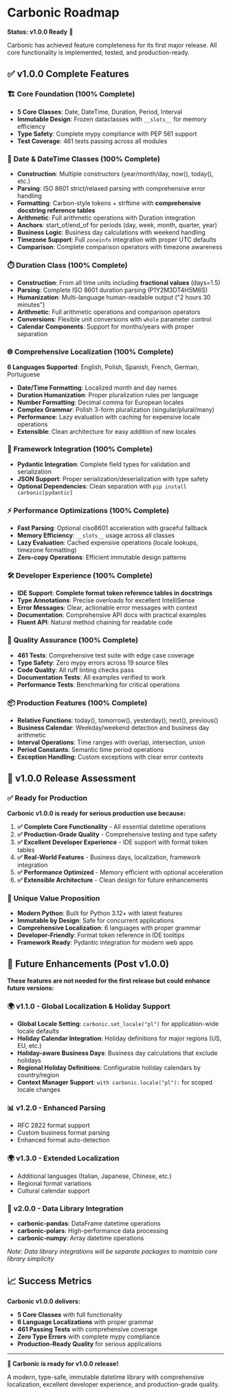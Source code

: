 # Carbonic Roadmap

**Status: v1.0.0 Ready** 🚀

Carbonic has achieved feature completeness for its first major release. All core functionality is implemented, tested, and production-ready.

## ✅ v1.0.0 Complete Features

### 🏗️ **Core Foundation (100% Complete)**

- **5 Core Classes**: Date, DateTime, Duration, Period, Interval
- **Immutable Design**: Frozen dataclasses with `__slots__` for memory efficiency
- **Type Safety**: Complete mypy compliance with PEP 561 support
- **Test Coverage**: 461 tests passing across all modules

### 📅 **Date & DateTime Classes (100% Complete)**

- **Construction**: Multiple constructors (year/month/day, now(), today(), etc.)
- **Parsing**: ISO 8601 strict/relaxed parsing with comprehensive error handling
- **Formatting**: Carbon-style tokens + strftime with **comprehensive docstring reference tables**
- **Arithmetic**: Full arithmetic operations with Duration integration
- **Anchors**: start_of/end_of for periods (day, week, month, quarter, year)
- **Business Logic**: Business day calculations with weekend handling
- **Timezone Support**: Full `zoneinfo` integration with proper UTC defaults
- **Comparison**: Complete comparison operators with timezone awareness

### ⏱️ **Duration Class (100% Complete)**

- **Construction**: From all time units including **fractional values** (days=1.5)
- **Parsing**: Complete ISO 8601 duration parsing (P1Y2M3DT4H5M6S)
- **Humanization**: Multi-language human-readable output ("2 hours 30 minutes")
- **Arithmetic**: Full arithmetic operations and comparison operators
- **Conversions**: Flexible unit conversions with `whole` parameter control
- **Calendar Components**: Support for months/years with proper separation

### 🌐 **Comprehensive Localization (100% Complete)**

**6 Languages Supported**: English, Polish, Spanish, French, German, Portuguese

- **Date/Time Formatting**: Localized month and day names
- **Duration Humanization**: Proper pluralization rules per language
- **Number Formatting**: Decimal comma for European locales
- **Complex Grammar**: Polish 3-form pluralization (singular/plural/many)
- **Performance**: Lazy evaluation with caching for expensive locale operations
- **Extensible**: Clean architecture for easy addition of new locales

### 🔗 **Framework Integration (100% Complete)**

- **Pydantic Integration**: Complete field types for validation and serialization
- **JSON Support**: Proper serialization/deserialization with type safety
- **Optional Dependencies**: Clean separation with `pip install carbonic[pydantic]`

### ⚡ **Performance Optimizations (100% Complete)**

- **Fast Parsing**: Optional ciso8601 acceleration with graceful fallback
- **Memory Efficiency**: `__slots__` usage across all classes
- **Lazy Evaluation**: Cached expensive operations (locale lookups, timezone formatting)
- **Zero-copy Operations**: Efficient immutable design patterns

### 🛠️ **Developer Experience (100% Complete)**

- **IDE Support**: **Complete format token reference tables in docstrings**
- **Type Annotations**: Precise overloads for excellent IntelliSense
- **Error Messages**: Clear, actionable error messages with context
- **Documentation**: Comprehensive API docs with practical examples
- **Fluent API**: Natural method chaining for readable code

### 🧪 **Quality Assurance (100% Complete)**

- **461 Tests**: Comprehensive test suite with edge case coverage
- **Type Safety**: Zero mypy errors across 19 source files
- **Code Quality**: All ruff linting checks pass
- **Documentation Tests**: All examples verified to work
- **Performance Tests**: Benchmarking for critical operations

### 📦 **Production Features (100% Complete)**

- **Relative Functions**: today(), tomorrow(), yesterday(), next(), previous()
- **Business Calendar**: Weekday/weekend detection and business day arithmetic
- **Interval Operations**: Time ranges with overlap, intersection, union
- **Period Constants**: Semantic time period operations
- **Exception Handling**: Custom exceptions with clear error contexts

## 🎯 **v1.0.0 Release Assessment**

### ✅ **Ready for Production**

**Carbonic v1.0.0 is ready for serious production use because:**

1. **✅ Complete Core Functionality** - All essential datetime operations
2. **✅ Production-Grade Quality** - Comprehensive testing and type safety
3. **✅ Excellent Developer Experience** - IDE support with format token tables
4. **✅ Real-World Features** - Business days, localization, framework integration
5. **✅ Performance Optimized** - Memory efficient with optional acceleration
6. **✅ Extensible Architecture** - Clean design for future enhancements

### 🚀 **Unique Value Proposition**

- **Modern Python**: Built for Python 3.12+ with latest features
- **Immutable by Design**: Safe for concurrent applications
- **Comprehensive Localization**: 6 languages with proper grammar
- **Developer-Friendly**: Format token reference in IDE tooltips
- **Framework Ready**: Pydantic integration for modern web apps

## 🔮 **Future Enhancements (Post v1.0.0)**

**These features are not needed for the first release but could enhance future versions:**

### 🌍 **v1.1.0 - Global Localization & Holiday Support**
- **Global Locale Setting**: `carbonic.set_locale("pl")` for application-wide locale defaults
- **Holiday Calendar Integration**: Holiday definitions for major regions (US, EU, etc.)
- **Holiday-aware Business Days**: Business day calculations that exclude holidays
- **Regional Holiday Definitions**: Configurable holiday calendars by country/region
- **Context Manager Support**: `with carbonic.locale("pl"):` for scoped locale changes

### 📊 **v1.2.0 - Enhanced Parsing**
- RFC 2822 format support
- Custom business format parsing
- Enhanced format auto-detection

### 🌍 **v1.3.0 - Extended Localization**
- Additional languages (Italian, Japanese, Chinese, etc.)
- Regional format variations
- Cultural calendar support

### 🔌 **v2.0.0 - Data Library Integration**
- **carbonic-pandas**: DataFrame datetime operations
- **carbonic-polars**: High-performance data processing
- **carbonic-numpy**: Array datetime operations

*Note: Data library integrations will be separate packages to maintain core library simplicity*

## 📈 **Success Metrics**

**Carbonic v1.0.0 delivers:**
- **5 Core Classes** with full functionality
- **6 Language Localizations** with proper grammar
- **461 Passing Tests** with comprehensive coverage
- **Zero Type Errors** with complete mypy compliance
- **Production-Ready Quality** for serious applications

---

**🎉 Carbonic is ready for v1.0.0 release!**

A modern, type-safe, immutable datetime library with comprehensive localization, excellent developer experience, and production-grade quality.